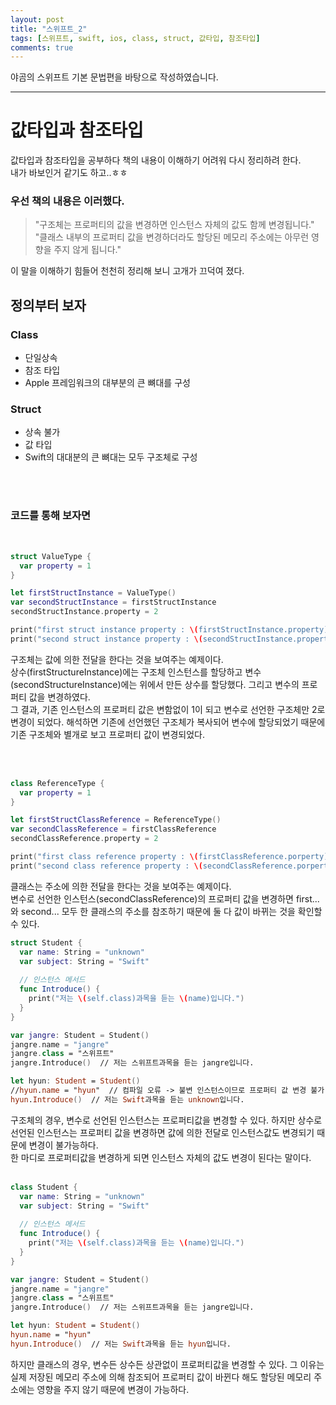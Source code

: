```yaml
---
layout: post
title: "스위프트_2"
tags: [스위프트, swift, ios, class, struct, 값타입, 참조타입]
comments: true
---
```


야곰의 스위프트 기본 문법편을 바탕으로 작성하였습니다.

--- 

# 값타입과 참조타입

값타입과 참조타입을 공부하다 책의 내용이 이해하기 어려워 다시 정리하려 한다.<br>
내가 바보인거 같기도 하고..ㅎㅎ

### 우선 책의 내용은 이러했다.

> "구조체는 프로퍼티의 값을 변경하면 인스턴스 자체의 값도 함께 변경됩니다."<br>
"클래스 내부의 프로퍼티 값을 변경하더라도 할당된 메모리 주소에는 아무런 영향을 주지 않게 됩니다."

이 말을 이해하기 힘들어 천천히 정리해 보니 고개가 끄덕여 졌다.

## 정의부터 보자

### Class
  * 단일상속
  * 참조 타입
  * Apple 프레임워크의 대부분의 큰 뼈대를 구성
  
### Struct
  * 상속 불가
  * 값 타입
  * Swift의 대대분의 큰 뼈대는 모두 구조체로 구성
  
<br>
<br>

### 코드를 통해 보자면
<br>

~~~swift
struct ValueType {
  var property = 1
}

let firstStructInstance = ValueType()
var secondStructInstance = firstStructInstance
secondStructInstance.property = 2

print("first struct instance property : \(firstStructInstance.property)")   // 1
print("second struct instance property : \(secondStructInstance.property)") // 2
~~~

구조체는 값에 의한 전달을 한다는 것을 보여주는 예제이다.<br>
상수(firstStructureInstance)에는 구조체 인스턴스를 할당하고 변수(secondStructureInstance)에는 위에서 만든 상수를 할당했다.
그리고 변수의 프로퍼티 값을 변경하였다.<br>
그 결과, 기존 인스턴스의 프로퍼티 값은 변함없이 1이 되고 변수로 선언한 구조체만 2로 변경이 되었다. 해석하면 기존에 선언했던 구조체가 복사되어 변수에 할당되었기 때문에 기존 구조체와 별개로 보고 프로퍼티 값이 변경되었다.

<br>
<br>

~~~swift
class ReferenceType {
  var property = 1
}

let firstStructClassReference = ReferenceType()
var secondClassReference = firstClassReference
secondClassReference.property = 2

print("first class reference property : \(firstClassReference.porperty)")  // 2
print("second class reference property : \(secondClassReference.porperty)")  // 2
~~~

클래스는 주소에 의한 전달을 한다는 것을 보여주는 예제이다.<br>
변수로 선언한 인스턴스(secondClassReference)의 프로퍼티 값을 변경하면 first...와 second... 모두 한 클래스의 주소를 참조하기 때문에 둘 다 값이 바뀌는 것을 확인할 수 있다.


~~~swift
struct Student {
  var name: String = "unknown"
  var subject: String = "Swift"
  
  // 인스턴스 메서드
  func Introduce() {
    print("저는 \(self.class)과목을 듣는 \(name)입니다.")
  }
}

var jangre: Student = Student()
jangre.name = "jangre"
jangre.class = "스위프트"
jangre.Introduce()  // 저는 스위프트과목을 듣는 jangre입니다.

let hyun: Student = Student()
//hyun.name = "hyun"  // 컴파일 오류 -> 불변 인스턴스이므로 프로퍼티 값 변경 불가
hyun.Introduce()  // 저는 Swift과목을 듣는 unknown입니다.
~~~

구조체의 경우, 변수로 선언된 인스턴스는 프로퍼티값을 변경할 수 있다. 하지만 상수로 선언된 인스턴스는 프로퍼티 값을 변경하면 값에 의한 전달로 인스턴스값도 변경되기 때문에 변경이 불가능하다.<br>
한 마디로 프로퍼티값을 변경하게 되면 인스턴스 자체의 값도 변경이 된다는 말이다.
<br>
<br>

~~~swift
class Student {
  var name: String = "unknown"
  var subject: String = "Swift"
  
  // 인스턴스 메서드
  func Introduce() {
    print("저는 \(self.class)과목을 듣는 \(name)입니다.")
  }
}

var jangre: Student = Student()
jangre.name = "jangre"
jangre.class = "스위프트"
jangre.Introduce()  // 저는 스위프트과목을 듣는 jangre입니다.

let hyun: Student = Student()
hyun.name = "hyun"
hyun.Introduce()  // 저는 Swift과목을 듣는 hyun입니다.
~~~

하지만 클래스의 경우, 변수든 상수든 상관없이 프로퍼티값을 변경할 수 있다. 그 이유는 실제 저장된 메모리 주소에 의해 참조되어 프로퍼티 값이 바뀐다 해도 할당된 메모리 주소에는 영향을 주지 않기 때문에 변경이 가능하다.
